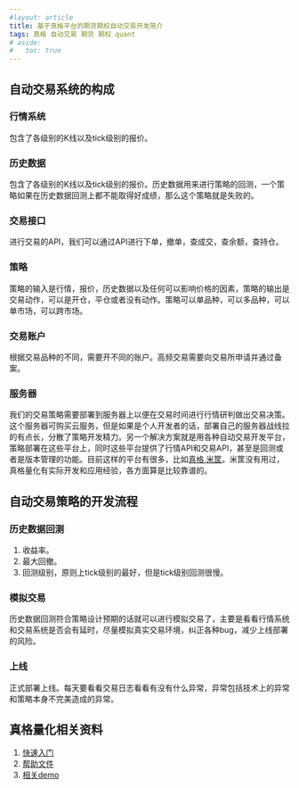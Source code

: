 ```yaml
---
#layout: article
title: 基于真格平台的期货期权自动交易开发简介
tags: 真格 自动交易 期货 期权 quant
# aside:
#   toc: true
---
```


## 自动交易系统的构成
### 行情系统
包含了各级别的K线以及tick级别的报价。
### 历史数据
包含了各级别的K线以及tick级别的报价。历史数据用来进行策略的回测，一个策略如果在历史数据回测上都不能取得好成绩，那么这个策略就是失败的。
### 交易接口
进行交易的API，我们可以通过API进行下单，撤单，查成交，查余额，查持仓。
### 策略
策略的输入是行情，报价，历史数据以及任何可以影响价格的因素，策略的输出是交易动作，可以是开仓，平仓或者没有动作。策略可以单品种，可以多品种，可以单市场，可以跨市场。
### 交易账户
根据交易品种的不同，需要开不同的账户。高频交易需要向交易所申请并通过备案。
### 服务器
我们的交易策略需要部署到服务器上以便在交易时间进行行情研判做出交易决策。这个服务器可购买云服务，但是如果是个人开发者的话，部署自己的服务器战线拉的有点长，分散了策略开发精力。另一个解决方案就是用各种自动交易开发平台，策略部署在这些平台上，同时这些平台提供了行情API和交易API，甚至是回测或者是版本管理的功能。目前这样的平台有很多，比如[真格](https://quant.pobo.net.cn/login#/),[米筐](https://www.ricequant.com/welcome/)。米筐没有用过，真格量化有实际开发和应用经验，各方面算是比较靠谱的。
## 自动交易策略的开发流程
### 历史数据回测
1. 收益率。
2. 最大回撤。
3. 回测级别，原则上tick级别的最好，但是tick级别回测很慢。

### 模拟交易
历史数据回测符合策略设计预期的话就可以进行模拟交易了，主要是看看行情系统和交易系统是否会有延时，尽量模拟真实交易环境，纠正各种bug，减少上线部署的风险。
### 上线
正式部署上线。每天要看看交易日志看看有没有什么异常，异常包括技术上的异常和策略本身不完美造成的异常。
## 真格量化相关资料
1. [快速入门](https://quant.pobo.net.cn/doc?name=quickstart)
2. [帮助文件](https://quant.pobo.net.cn/doc?name=api)
3. [相关demo](https://github.com/qmhedging/poboquant)


<!--more-->

